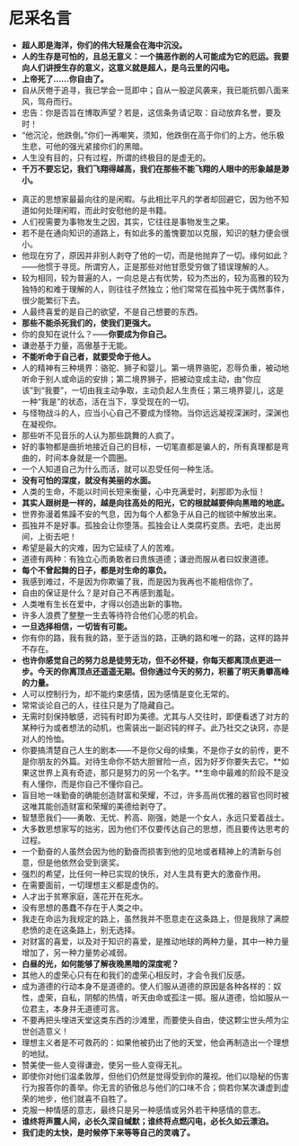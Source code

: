 # 尼采名言
+ **超人即是海洋，你们的伟大轻蔑会在海中沉没。**
+ **人的生存是可怕的，且总无意义：一个搞恶作剧的人可能成为它的厄运。我要向人们讲授生存的意义，这意义就是超人，是乌云里的闪电。**
+ **上帝死了......你自由了。**
+ 自从厌倦于追寻，我已学会一觅即中；自从一股逆风袭来，我已能抗御八面来风，驾舟而行。
+ 忠告：你是否旨在博取声望？若是，这信条务请记取：自动放弃名誉，要及时！
+ “他沉沦，他跌倒。”你们一再嘲笑，须知，他跌倒在高于你们的上方。他乐极生悲，可他的强光紧接你们的黑暗。
+ 人生没有目的，只有过程，所谓的终极目的是虚无的。
+ **千万不要忘记，我们飞翔得越高，我们在那些不能飞翔的人眼中的形象越是渺小。**

- 真正的思想家最最向往的是闲暇。与此相比平凡的学者却回避它，因为他不知道如何处理闲暇，而此时安慰他的是书籍。
- 人们视需要为事物发生之因，其实，它往往是事物发生之果。
- 若不是在通向知识的道路上，有如此多的羞愧要加以克服，知识的魅力便会很小。
- 他现在穷了，原因并非别人剥夺了他的一切，而是他抛弃了一切。缘何如此？——他惯于寻觅。所谓穷人，正是那些对他甘愿受穷做了错误理解的人。
- 较为相同，较为普遍的人，一向总是占有优势，较为杰出的，较为高雅的较为独特的和难于理解的人，则往往孑然独立；他们常常在孤独中死于偶然事件，很少能繁衍下去。
- 人最终喜爱的是自己的欲望，不是自己想要的东西。
- **那些不能杀死我们的，使我们更强大。**
- 你的良知在说什么？——**你要成为你自己。**
- 谦逊基于力量，高傲基于无能。
- **不能听命于自己者，就要受命于他人。**
- 人的精神有三种境界：骆驼、狮子和婴儿。第一境界骆驼，忍辱负重，被动地听命于别人或命运的安排；第二境界狮子，把被动变成主动，由“你应该”到“我要”，一切由我主动争取，主动负起人生责任；第三境界婴儿，这是一种“我是”的状态，活在当下，享受现在的一切。
- 与怪物战斗的人，应当小心自己不要成为怪物。当你远远凝视深渊时，深渊也在凝视你。
- 那些听不见音乐的人认为那些跳舞的人疯了。
- 好的事物都是曲折地接近自己的目标，一切笔直都是骗人的，所有真理都是弯曲的，时间本身就是一个圆圈。
- 一个人知道自己为什么而活，就可以忍受任何一种生活。
- **没有可怕的深度，就没有美丽的水面。**
- 人类的生命，不能以时间长短来衡量，心中充满爱时，刹那即为永恒！
- **其实人跟树是一样的，越是向往高处的阳光，它的根就越要伸向黑暗的地底。**
- 世界弥漫着焦躁不安的气息，因为每个人都急于从自己的枷锁中解放出来。
- 孤独并不是好事。孤独会让你堕落。孤独会让人类腐朽变质。去吧，走出房间，上街去吧！
- 希望是最大的灾难，因为它延续了人的苦难。
- 道德有两种：有独立心而勇敢者曰贵族道德；谦逊而服从者曰奴隶道德。
- **每个不曾起舞的日子，都是对生命的辜负。**
- 我感到难过，不是因为你欺骗了我，而是因为我再也不能相信你了。
- 自由的保证是什么？是对自己不再感到羞耻。
- 人类唯有生长在爱中，才得以创造出新的事物。
- 许多人浪费了整整一生去等待符合他们心愿的机会。
- **一旦选择相信，一切皆有可能。**
- 你有你的路，我有我的路，至于适当的路，正确的路和唯一的路，这样的路并不存在。
- **也许你感觉自己的努力总是徒劳无功，但不必怀疑，你每天都离顶点更进一步。今天的你离顶点还遥遥无期。但你通过今天的努力，积蓄了明天勇攀高峰的力量。**
- 人可以控制行为，却不能约束感情，因为感情是变化无常的。
- 常常谈论自己的人，往往只是为了隐藏自己。
- 无需时刻保持敏感，迟钝有时即为美德。尤其与人交往时，即便看透了对方的某种行为或者想法的动机，也需装出一副迟钝的样子。此乃社交之诀窍，亦是对人的怜恤。
- 你要搞清楚自己人生的剧本——不是你父母的续集，不是你子女的前传，更不是你朋友的外篇。对待生命你不妨大胆冒险一点，因为好歹你要失去它。**如果这世界上真有奇迹，那只是努力的另一个名字。**生命中最难的阶段不是没有人懂你，而是你自己不懂你自己。
- 盲目地一味勤奋的确能创造财富和荣耀，不过，许多高尚优雅的器官也同时被这唯其能创造财富和荣耀的美德给剥夺了。
- 智慧愿我们——勇敢、无忧、矜高、刚强，她是一个女人，永远只爱着战士。
- 大多数思想家写的拙劣，因为他们不仅要传达自己的思想，而且要传达思考的过程。
- 一个勤奋的人虽然会因为他的勤奋而损害到他的见地或者精神上的清新与创意，但是他依然会受到褒奖。
- 强烈的希望，比任何一种已实现的快乐，对人生具有更大的激奋作用。
- 在需要面前，一切理想主义都是虚伪的。
- 人才出于贫寒家庭，莲花开在死水。
- 没有思想的愚蠢不存在于人类之中。
- 我走在命运为我规定的路上，虽然我并不愿意走在这条路上，但是我除了满腔悲愤的走在这条路上，别无选择。
- 对财富的喜爱，以及对于知识的喜爱，是推动地球的两种力量，其中一种力量增加了，另一种力量势必减弱。
- **白昼的光，如何能够了解夜晚黑暗的深度呢？**
- 其他人的虚荣心只有在和我们的虚荣心相反时，才会令我们反感。
- 成为道德的行动本身不是道德的。使人们服从道德的原因是各种各样的：奴性，虚荣，自私，阴郁的热情，听天由命或孤注一掷。服从道德，恰如服从一位君主，本身并无道德可言。
- 不要再把头埋进天堂这类东西的沙滩里，而要使头自由，使这颗尘世头颅为尘世创造意义！
- 理想主义者是不可救药的：如果他被扔出了他的天堂，他会再制造出一个理想的地狱。
- 赞美使一些人变得谦逊，使另一些人变得无礼。
- 即使你对他们温柔敦厚，但他们仍然是觉得受到你的蔑视。他们以隐秘的伤害行为报答你的善举。你无言的骄傲总与他们的口味不合；倘若你某次谦虚到虚荣的地步，他们就喜不自胜了。
- 克服一种情感的意志，最终只是另一种感情或另外若干种感情的意志。
- **谁终将声震人间，必长久深自缄默；谁终将点燃闪电，必长久如云漂泊。**
- **我们走的太快，是时候停下来等等自己的灵魂了。**
